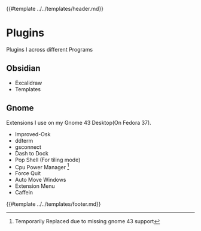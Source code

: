 {{#template ../../templates/header.md}}

# Plugins

Plugins I across different Programs

## Obsidian

- Excalidraw
- Templates

## Gnome

Extensions I use on my Gnome 43 Desktop(On Fedora 37).

- Improved-Osk
- ddterm
- gsconnect
- Dash to Dock
- Pop Shell (For tiling mode)
- Cpu Power Manager [^rp]
- Force Quit
- Auto Move Windows
- Extension Menu
- Caffein

[^rp]: Temporarily Replaced due to missing gnome 43 support

{{#template ../../templates/footer.md}}

